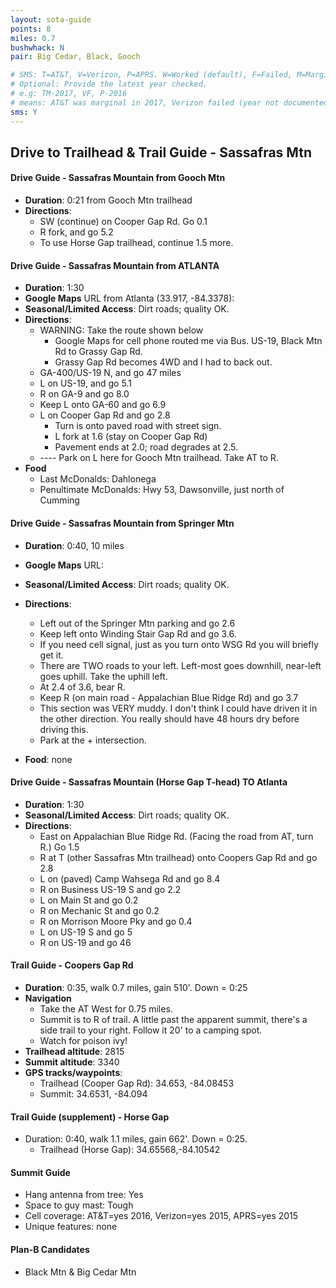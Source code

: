 ```yaml
---
layout: sota-guide
points: 8
miles: 0.7
bushwhack: N
pair: Big Cedar, Black, Gooch

# SMS: T=AT&T, V=Verizon, P=APRS. W=Worked (default), F=Failed, M=Marginal (some failed).
# Optional: Provide the latest year checked.
# e.g: TM-2017, VF, P-2016
# means: AT&T was marginal in 2017, Verizon failed (year not documented), APRS worked in 2016.
sms: Y
---
```

Drive to Trailhead & Trail Guide - Sassafras Mtn
--------------------------------------------------------
#### Drive Guide - Sassafras Mountain from Gooch Mtn

* **Duration**: 0:21 from Gooch Mtn trailhead
* **Directions**:
    * SW (continue) on Cooper Gap Rd. Go 0.1
    * R fork, and go 5.2
    * To use Horse Gap trailhead, continue 1.5 more.

#### Drive Guide - Sassafras Mountain from ATLANTA

* **Duration**: 1:30
* **Google Maps** URL from Atlanta (33.917, -84.3378): 
* **Seasonal/Limited Access**: Dirt roads; quality OK.
* **Directions**:
    * WARNING: Take the route shown below
        * Google Maps for cell phone routed me via Bus. US-19, Black Mtn Rd to Grassy Gap Rd.  
        * Grassy Gap Rd becomes 4WD and I had to back out.
    * GA-400/US-19 N, and go 47 miles
    * L on US-19, and go 5.1
    * R on GA-9 and go 8.0
    * Keep L onto GA-60 and go 6.9
    * L on Cooper Gap Rd and go 2.8
        * Turn is onto paved road with street sign.
        * L fork at 1.6 (stay on Cooper Gap Rd)
        * Pavement ends at 2.0; road degrades at 2.5.
    * ---- Park on L here for Gooch Mtn trailhead. Take AT to R.
* **Food**
    * Last McDonalds: Dahlonega
    * Penultimate McDonalds: Hwy 53, Dawsonville, just north of Cumming

#### Drive Guide - Sassafras Mountain from Springer Mtn

* **Duration**: 0:40, 10 miles
* **Google Maps** URL: 
* **Seasonal/Limited Access**: Dirt roads; quality OK.
* **Directions**:
    * Left out of the Springer Mtn parking and go 2.6
    * Keep left onto Winding Stair Gap Rd and go 3.6.
     * If you need cell signal, just as you turn onto WSG Rd you will briefly get it.
     * There are TWO roads to your left. Left-most goes downhill, near-left goes uphill.  Take the uphill left.
     * At 2.4 of 3.6, bear R.
    * Keep R (on main road - Appalachian Blue Ridge Rd) and go 3.7
    * This section was VERY muddy.  I don't think I could have driven it in the other direction.  You really should have 48 hours dry before driving this.
    * Park at the + intersection.

* **Food**: none

#### Drive Guide - Sassafras Mountain (Horse Gap T-head) TO Atlanta
* **Duration**: 1:30
* **Seasonal/Limited Access**: Dirt roads; quality OK.
* **Directions**:
    * East on Appalachian Blue Ridge Rd. (Facing the road from AT, turn R.) Go 1.5
    * R at T (other Sassafras Mtn trailhead) onto Coopers Gap Rd and go 2.8
    * L on (paved) Camp Wahsega Rd and go 8.4
    * R on Business US-19 S and go 2.2
    * L on Main St and go 0.2
    * R on Mechanic St and go 0.2
    * R on Morrison Moore Pky and go 0.4
    * L on US-19 S and go 5
    * R on US-19 and go 46

#### Trail Guide - Coopers Gap Rd

* **Duration**: 0:35, walk 0.7 miles, gain 510'.  Down = 0:25
* **Navigation**
    * Take the AT West for 0.75 miles.
    * Summit is to R of trail.  A little past the apparent summit, there's a side trail to your right.  Follow it 20' to a camping spot.
    * Watch for poison ivy!
* **Trailhead altitude**: 2815
* **Summit altitude**: 3340
* **GPS tracks/waypoints**:
    * Trailhead (Cooper Gap Rd): 34.653, -84.08453
    * Summit: 34.6531, -84.094

#### Trail Guide (supplement) - Horse Gap
* Duration: 0:40, walk 1.1 miles, gain 662'.  Down = 0:25.
    * Trailhead (Horse Gap): 34.65568,-84.10542


#### Summit Guide

* Hang antenna from tree: Yes
* Space to guy mast: Tough
* Cell coverage: AT&T=yes 2016, Verizon=yes 2015, APRS=yes 2015
* Unique features: none

#### Plan-B Candidates

* Black Mtn & Big Cedar Mtn
